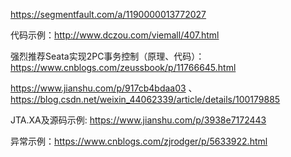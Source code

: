 https://segmentfault.com/a/1190000013772027

代码示例：http://www.dczou.com/viemall/407.html

强烈推荐Seata实现2PC事务控制（原理、代码）：https://www.cnblogs.com/zeussbook/p/11766645.html

https://www.jianshu.com/p/917cb4bdaa03 、https://blog.csdn.net/weixin_44062339/article/details/100179885

JTA.XA及源码示例: https://www.jianshu.com/p/3938e7172443

异常示例：https://www.cnblogs.com/zjrodger/p/5633922.html